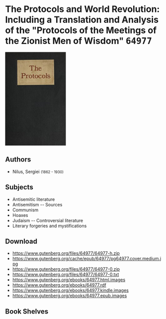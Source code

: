 # The Protocols and World Revolution: Including a Translation and Analysis of the "Protocols of the Meetings of the Zionist Men of Wisdom" <kbd>64977</kbd>

![](./cover.medium.jpg "")

## Authors


 - Nilus, Sergiei <small>(1862 - 1930)</small>

## Subjects


 - Antisemitic literature
 - Antisemitism -- Sources
 - Communism
 - Hoaxes
 - Judaism -- Controversial literature
 - Literary forgeries and mystifications

## Download


 - https://www.gutenberg.org/files/64977/64977-h.zip
 - https://www.gutenberg.org/cache/epub/64977/pg64977.cover.medium.jpg
 - https://www.gutenberg.org/files/64977/64977-0.zip
 - https://www.gutenberg.org/files/64977/64977-0.txt
 - https://www.gutenberg.org/ebooks/64977.html.images
 - https://www.gutenberg.org/ebooks/64977.rdf
 - https://www.gutenberg.org/ebooks/64977.kindle.images
 - https://www.gutenberg.org/ebooks/64977.epub.images

## Book Shelves


